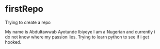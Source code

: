 # firstRepo
Trying to create a repo
 
My name is Abdultawwab Ayotunde Ibiyeye
I am a Nugerian and currently i do not know where my passion lies.
Trying to learn python to see if i get hooked.
